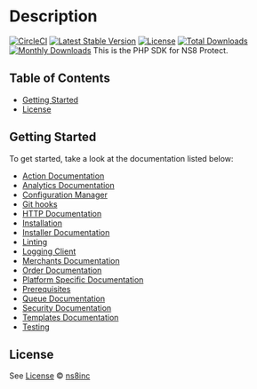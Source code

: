 # Description

[![CircleCI](https://circleci.com/gh/ns8inc/protect-sdk-php.svg?style=svg&circle-token=763e49eaad4690e1be48369b54c62d99cf049e4f)](https://app.circleci.com/pipelines/github/ns8inc/protect-sdk-php)
[![Latest Stable Version](https://poser.pugx.org/ns8/protect-sdk/v/stable)](https://packagist.org/packages/ns8/protect-sdk)
[![License](https://poser.pugx.org/ns8/protect-sdk/license)](https://packagist.org/packages/ns8/protect-sdk)
[![Total Downloads](https://poser.pugx.org/ns8/protect-sdk/downloads)](https://packagist.org/packages/ns8/protect-sdk)
[![Monthly Downloads](https://poser.pugx.org/ns8/protect-sdk/d/monthly)](https://packagist.org/packages/ns8/protect-sdk)
This is the PHP SDK for NS8 Protect.

## Table of Contents

- [Getting Started](#getting-started)
- [License](#license)

## Getting Started

To get started, take a look at the documentation listed below:

- [Action Documentation](docs/action-documentation.md)
- [Analytics Documentation](docs/analytics_documentation.md)
- [Configuration Manager](docs/configuration-documentation.md)
- [Git hooks](docs/git-hooks.md)
- [HTTP Documentation](docs/http-documentation.md)
- [Installation](docs/installation.md)
- [Installer Documentation](docs/installer-documentation.md)
- [Linting](docs/linting.md)
- [Logging Client](docs/logging-documentation.md)
- [Merchants Documentation](docs/merchants-documentation.md)
- [Order Documentation](docs/order-documentation.md)
- [Platform Specific Documentation](docs/platform-specific-documentation.md)
- [Prerequisites](docs/prerequisites.md)
- [Queue Documentation](docs/queue-documentation.md)
- [Security Documentation](docs/security-documentation.md)
- [Templates Documentation](docs/templates-documentation.md)
- [Testing](docs/testing.md)

## License

See [License](./LICENSE)
© [ns8inc](https://ns8.com)
